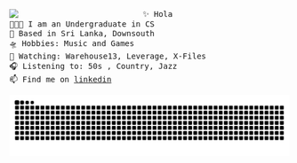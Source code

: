 <img align="left" width="240" src="https://gifdb.com/images/high/animated-programmer-guy-coding-790a0bs8e8thpisg.webp"> 
<samp>
✨ Hola <br>
👩🏼‍💻 I am an Undergraduate in CS<br> 
🌁 Based in Sri Lanka, Downsouth <br>
🛸 Hobbies: Music and Games<br>
🎥 Watching: Warehouse13, Leverage, X-Files<br> 
🎧 Listening to: 50s , Country, Jazz<br>
📫 Find me on <a href="www.linkedin.com/in/chirath-prashastha2004">linkedin</a> <br>
</samp>

![Snake animation](https://github.com/andrekolodochka/andrekolodochka/blob/output/github-contribution-grid-snake.svg)
